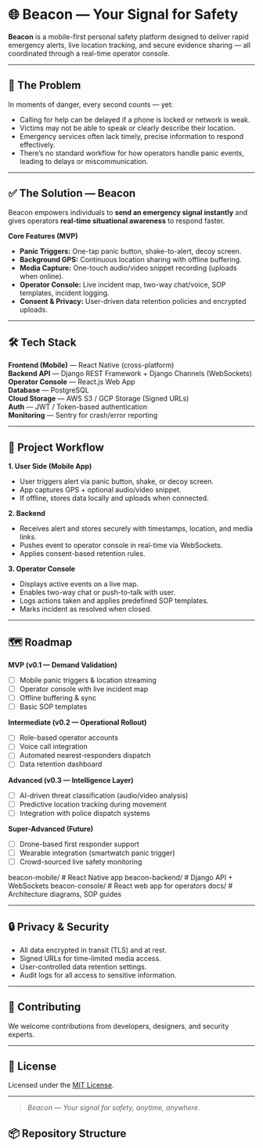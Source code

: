 # 🌐 Beacon — Your Signal for Safety

**Beacon** is a mobile-first personal safety platform designed to deliver rapid emergency alerts, live location tracking, and secure evidence sharing — all coordinated through a real-time operator console.

---

## 🚨 The Problem
In moments of danger, every second counts — yet:
- Calling for help can be delayed if a phone is locked or network is weak.
- Victims may not be able to speak or clearly describe their location.
- Emergency services often lack timely, precise information to respond effectively.
- There’s no standard workflow for how operators handle panic events, leading to delays or miscommunication.

---

## ✅ The Solution — Beacon
Beacon empowers individuals to **send an emergency signal instantly** and gives operators **real-time situational awareness** to respond faster.

**Core Features (MVP)**
- **Panic Triggers:** One-tap panic button, shake-to-alert, decoy screen.
- **Background GPS:** Continuous location sharing with offline buffering.
- **Media Capture:** One-touch audio/video snippet recording (uploads when online).
- **Operator Console:** Live incident map, two-way chat/voice, SOP templates, incident logging.
- **Consent & Privacy:** User-driven data retention policies and encrypted uploads.

---

## 🛠️ Tech Stack
**Frontend (Mobile)** — React Native (cross-platform)  
**Backend API** — Django REST Framework + Django Channels (WebSockets)  
**Operator Console** — React.js Web App  
**Database** — PostgreSQL  
**Cloud Storage** — AWS S3 / GCP Storage (Signed URLs)  
**Auth** — JWT / Token-based authentication  
**Monitoring** — Sentry for crash/error reporting

---

## 📍 Project Workflow

**1. User Side (Mobile App)**
- User triggers alert via panic button, shake, or decoy screen.
- App captures GPS + optional audio/video snippet.
- If offline, stores data locally and uploads when connected.

**2. Backend**
- Receives alert and stores securely with timestamps, location, and media links.
- Pushes event to operator console in real-time via WebSockets.
- Applies consent-based retention rules.

**3. Operator Console**
- Displays active events on a live map.
- Enables two-way chat or push-to-talk with user.
- Logs actions taken and applies predefined SOP templates.
- Marks incident as resolved when closed.

---

## 🗺️ Roadmap

**MVP (v0.1 — Demand Validation)**
- [ ] Mobile panic triggers & location streaming
- [ ] Operator console with live incident map
- [ ] Offline buffering & sync
- [ ] Basic SOP templates

**Intermediate (v0.2 — Operational Rollout)**
- [ ] Role-based operator accounts
- [ ] Voice call integration
- [ ] Automated nearest-responders dispatch
- [ ] Data retention dashboard

**Advanced (v0.3 — Intelligence Layer)**
- [ ] AI-driven threat classification (audio/video analysis)
- [ ] Predictive location tracking during movement
- [ ] Integration with police dispatch systems

**Super-Advanced (Future)**
- [ ] Drone-based first responder support
- [ ] Wearable integration (smartwatch panic trigger)
- [ ] Crowd-sourced live safety monitoring

beacon-mobile/ # React Native app
beacon-backend/ # Django API + WebSockets
beacon-console/ # React web app for operators
docs/ # Architecture diagrams, SOP guides


---

## 🔒 Privacy & Security
- All data encrypted in transit (TLS) and at rest.
- Signed URLs for time-limited media access.
- User-controlled data retention settings.
- Audit logs for all access to sensitive information.

---

## 🤝 Contributing
We welcome contributions from developers, designers, and security experts.

---

## 📜 License
Licensed under the [MIT License](LICENSE).

---

> *Beacon — Your signal for safety, anytime, anywhere.*


## 📦 Repository Structure
